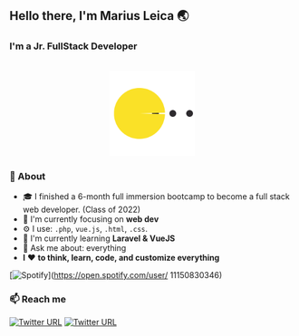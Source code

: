## Hello there, I'm Marius Leica 🌏
### I'm a Jr. FullStack Developer
<div align="center">
	<br>
	<img src="https://raw.githubusercontent.com/Aniket965/Aniket965/master/pacman.svg?sanitize=true" width="150" height="150">
</div>

### 🚀 About
- 🎓 I finished a 6-month full immersion bootcamp to become a full stack web developer. (Class of 2022)  
- 👀 I'm currently focusing on **web dev**
- ⚙️ I use: `.php`, `vue.js`, `.html`, `.css`.
- 🔭 I'm currently learning **Laravel & VueJS**
- 💬 Ask me about: everything
- **I** ❤️ **to think, learn, code, and customize everything**


[![Spotify](https://USER_NAME.vercel.app/api/spotify)](https://open.spotify.com/user/	11150830346)



### 📫 Reach me
[![Twitter URL](https://img.shields.io/twitter/url?label=email&logo=gmail&style=social&url=http%3A%2F%2Fmailto%3Acontact.mariusleica%40gmail.com)](mailto:mariusleica@gmail.com)
[![Twitter URL](https://img.shields.io/twitter/url?label=LinkedIn&logo=linkedin&style=social&url=https%3A%2F%2Fwww.linkedin.com%2Fin%2Fmariusleica)](https://linkedin.com/in/marius-leica-18082224b/)








